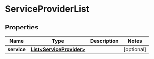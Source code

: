 
# ServiceProviderList

## Properties
Name | Type | Description | Notes
------------ | ------------- | ------------- | -------------
**service** | [**List&lt;ServiceProvider&gt;**](ServiceProvider.md) |  |  [optional]




